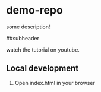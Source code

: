 # demo-repo

some description!

##subheader

watch the tutorial on youtube.

## Local development

1. Open index.html in your browser